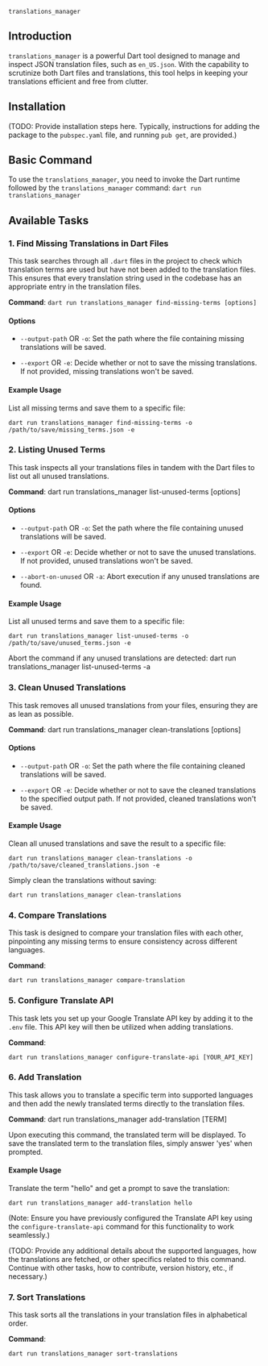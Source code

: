 `translations_manager`
## Introduction

`translations_manager` is a powerful Dart tool designed to manage and inspect JSON translation files, such as `en_US.json`. With the capability to scrutinize both Dart files and translations, this tool helps in keeping your translations efficient and free from clutter.

## Installation
(TODO: Provide installation steps here. Typically, instructions for adding the package to the `pubspec.yaml` file, and running `pub get`, are provided.)
## Basic Command

To use the `translations_manager`, you need to invoke the Dart runtime followed by the `translations_manager` command:
    ```
dart run translations_manager
    ```

## Available Tasks

### 1. Find Missing Translations in Dart Files

This task searches through all `.dart` files in the project to check which translation terms are used but have not been added to the translation files. This ensures that every translation string used in the codebase has an appropriate entry in the translation files.

**Command**:
    ```
dart run translations_manager find-missing-terms [options]
    ```
#### Options

- `--output-path` OR `-o`: Set the path where the file containing missing translations will be saved.

- `--export` OR `-e`: Decide whether or not to save the missing translations. If not provided, missing translations won't be saved.


#### Example Usage

List all missing terms and save them to a specific file:
```
dart run translations_manager find-missing-terms -o /path/to/save/missing_terms.json -e
```
### 2. Listing Unused Terms

This task inspects all your translations files in tandem with the Dart files to list out all unused translations.

**Command**:
dart run translations_manager list-unused-terms [options]

#### Options

- `--output-path` OR `-o`: Set the path where the file containing unused translations will be saved.

- `--export` OR `-e`: Decide whether or not to save the unused translations. If not provided, unused translations won't be saved.

- `--abort-on-unused` OR `-a`: Abort execution if any unused translations are found.

#### Example Usage

List all unused terms and save them to a specific file:
```
dart run translations_manager list-unused-terms -o /path/to/save/unused_terms.json -e
```

Abort the command if any unused translations are detected:
dart run translations_manager list-unused-terms -a


### 3. Clean Unused Translations

This task removes all unused translations from your files, ensuring they are as lean as possible.

**Command**:
dart run translations_manager clean-translations [options]


#### Options

- `--output-path` OR `-o`: Set the path where the file containing cleaned translations will be saved.

- `--export` OR `-e`: Decide whether or not to save the cleaned translations to the specified output path. If not provided, cleaned translations won't be saved.

#### Example Usage

Clean all unused translations and save the result to a specific file:
```
dart run translations_manager clean-translations -o /path/to/save/cleaned_translations.json -e
```

Simply clean the translations without saving:
```
dart run translations_manager clean-translations
```
### 4. Compare Translations

This task is designed to compare your translation files with each other, pinpointing any missing terms to ensure consistency across different languages.

**Command**:
```
dart run translations_manager compare-translation
```
### 5. Configure Translate API

This task lets you set up your Google Translate API key by adding it to the `.env` file. This API key will then be utilized when adding translations.

**Command**:
```
dart run translations_manager configure-translate-api [YOUR_API_KEY]
```
### 6. Add Translation

This task allows you to translate a specific term into supported languages and then add the newly translated terms directly to the translation files.

**Command**:
dart run translations_manager add-translation [TERM]


Upon executing this command, the translated term will be displayed. To save the translated term to the translation files, simply answer 'yes' when prompted.

#### Example Usage

Translate the term "hello" and get a prompt to save the translation:
```
dart run translations_manager add-translation hello
```

(Note: Ensure you have previously configured the Translate API key using the `configure-translate-api` command for this functionality to work seamlessly.)

(TODO: Provide any additional details about the supported languages, how the translations are fetched, or other specifics related to this command. Continue with other tasks, how to contribute, version history, etc., if necessary.)

### 7. Sort Translations

This task sorts all the translations in your translation files in alphabetical order.

**Command**:
```
dart run translations_manager sort-translations
```

